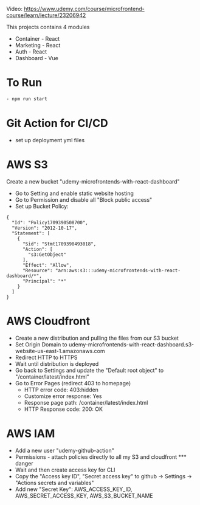 Video: https://www.udemy.com/course/microfrontend-course/learn/lecture/23206942

This projects contains 4 modules
- Container - React
- Marketing - React
- Auth - React
- Dashboard - Vue

# To Run
```bash
- npm run start
```

# Git Action for CI/CD
- set up deployment yml files


# AWS S3 
Create a new bucket "udemy-microfrontends-with-react-dashboard"
- Go to Setting and enable static website hosting
- Go to Permission and disable all "Block public access"
- Set up Bucket Policy:
```
{
  "Id": "Policy1709390508700",
  "Version": "2012-10-17",
  "Statement": [
    {
      "Sid": "Stmt1709390493018",
      "Action": [
        "s3:GetObject"
      ],
      "Effect": "Allow",
      "Resource": "arn:aws:s3:::udemy-microfrontends-with-react-dashboard/*",
      "Principal": "*"
    }
  ]
}
```

# AWS Cloudfront
- Create a new distribution and pulling the files from our S3 bucket
- Set Origin Domain to udemy-microfrontends-with-react-dashboard.s3-website-us-east-1.amazonaws.com
- Redirect HTTP to HTTPS
- Wait until distribution is deployed
- Go back to Settings and update the "Default root object" to "/container/latest/index.html"
- Go to Error Pages (redirect 403 to homepage)
  - HTTP error code: 403:hidden
  - Customize error response: Yes
  - Response page path: /container/latest/index.html
  - HTTP Response code: 200: OK

# AWS IAM
- Add a new user "udemy-github-action"
- Permissions - attach policies directly to all my S3 and cloudfront *** danger
- Wait and then create access key for CLI
- Copy the "Access key ID", "Secret access key" to github -> Settings -> "Actions secrets and variables"
- Add new "Secret Key": AWS_ACCESS_KEY_ID, AWS_SECRET_ACCESS_KEY, AWS_S3_BUCKET_NAME